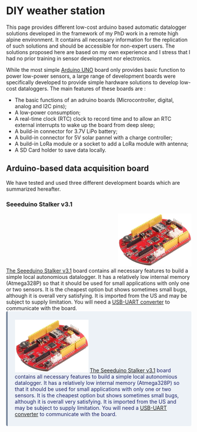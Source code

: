 # DIY weather station

This page provides different low-cost arduino based automatic datalogger solutions developed in the framework of my PhD work in a remote high alpine environment.
It contains all necessary information for the replication of such solutions and should be accessible for non-expert users. The solutions proposed here are based on my own experience and I stress that I had no prior training in sensor development nor electronics.

While the most simple <a href="https://www.arduino.cc/en/main/arduinoBoardUno">Arduino UNO</a> board only provides basic function to power low-power sensors, a large range of development boards were specifically developed to provide simple hardware solutions to develop low-cost dataloggers.
The main features of these boards are :
<ul>
  <li>The basic functions of an adruino boards (Microcontroller, digital, analog and I2C pins); </li>
  <li>A low-power consumption; </li>
  <li>A real-time clock (RTC) clock to record time and to allow an RTC external interrupts to wake up the board from deep sleep;</li>
  <li>A build-in connector for 3.7V LiPo battery;</li>
  <li>A build-in connector for 5V solar pannel with a charge controller;</li>
  <li>A build-in LoRa module or a socket to add a LoRa module with antenna;</li>
  <li>A SD Card holder to save data locally.</li>
</ul>  

## Arduino-based data acquisition board

We have tested and used three different development boards which are summarized hereafter.

### Seeeduino Stalker v3.1

<div style="text-align: right"><img src="images/seeeduino.jpg" width="200" /></div>
<a href="https://wiki.seeedstudio.com/Seeeduino_Stalker_V3.1/">The Seeeduino Stalker v3.1</a> board contains all necessary features to build a simple local autonomious datalogger. It has a relatively low internal memory (Atmega328P) so that it should be used for small applications with only one or two sensors. It is the cheapest option but shows sometimes small bugs, although it is overall very satisfying. It is imported from the US and may be subject to supply limitation. You will need a <a href="https://wiki.seeedstudio.com/UartSBee_v5/">USB-UART converter</a> to communicate with the board.

<div class="warning" style='background-color:#EDF2F7; color:#1A2067; border-left: solid #718096 4px; border-radius: 4px;'>
<p style='padding:0.7em; margin-left:0.7em; display: inline-block;'>
<img src="images/seeeduino.jpg" width="200"; float:right; padding:0.7em"/>
<a href="https://wiki.seeedstudio.com/Seeeduino_Stalker_V3.1/">The Seeeduino Stalker v3.1</a> board contains all necessary features to build a simple local autonomious datalogger. It has a relatively low internal memory (Atmega328P) so that it should be used for small applications with only one or two sensors. It is the cheapest option but shows sometimes small bugs, although it is overall very satisfying. It is imported from the US and may be subject to supply limitation. You will need a <a href="https://wiki.seeedstudio.com/UartSBee_v5/">USB-UART converter</a> to communicate with the board.<br>
</p>
</div>



